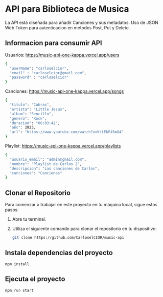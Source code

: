 # API para Biblioteca de Musica
  La API está diseñada para añadir Canciones y sus metadatos. Uso de JSON Web Token para autenticacion en métodos Post, Put y Delete.
    
## Informacion para consumir API
Usuarios:
    https://music-api-one-kappa.vercel.app/users

  ```bash
  {
    "userName": "carloselcior",
    "email" : "carloselcior@gmail.com",
    "password" : "carloselcior"
  }
  ```

Canciones:
    https://music-api-one-kappa.vercel.app/songs
  
  ```bash
  {
    "titulo": "Cabras",
    "artista": "Little Jesus",
    "album": "Sencillo",
    "genero": "Rock",
    "duracion": "00:03:42",
    "año": 2023,
    "url": "https://www.youtube.com/watch?v=VtiEkP45mG4"
  }
  ```

Playlist:
    https://music-api-one-kappa.vercel.app/playlists

  ```bash
  {
    "usuario_email": "admin@gmail.com",
    "nombre": "Playlist de Carlos 2",
    "descripcion": "Las canciones de Carlos",
    "canciones": "Canciones"
  }
  ```

## Clonar el Repositorio

Para comenzar a trabajar en este proyecto en tu máquina local, sigue estos pasos:

1. Abre tu terminal.

2. Utiliza el siguiente comando para clonar el repositorio en tu dispositivo:

   ```bash
   git clone https://github.com/CarloselCIOR/music-api


## Instala dependencias del proyecto

    npm install


## Ejecuta el proyecto

    npm run start